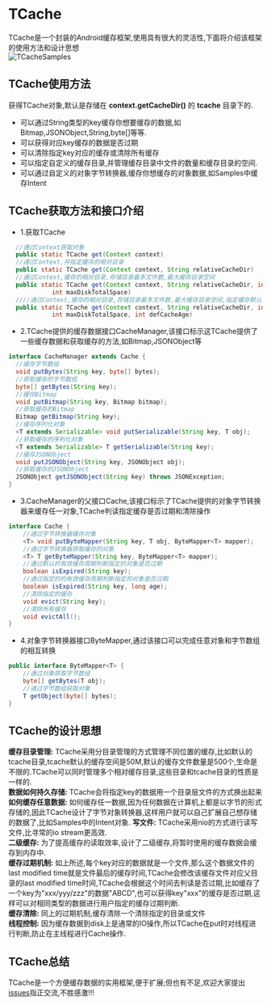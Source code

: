 # TCache

TCache是一个封装的Android缓存框架,使用具有很大的灵活性,下面将介绍该框架的使用方法和设计思想  
![TCacheSamples](png/tcache.gif)

## TCache使用方法

  获得TCache对象,默认是存储在 **context.getCacheDir()** 的 **tcache** 目录下的.  
  - 可以通过String类型的key缓存你想要缓存的数据,如Bitmap,JSONObject,String,byte[]等等.  
  - 可以获得对应key缓存的数据是否过期
  - 可以清除指定key对应的缓存或清除所有缓存
  - 可以指定自定义的缓存目录,并管理缓存目录中文件的数量和缓存目录的空间.
  - 可以通过自定义的对象字节转换器,缓存你想缓存的对象数据,如Samples中缓存Intent

## TCache获取方法和接口介绍

- 1.获取TCache
``` java
  //通过Context获取对象
  public static TCache get(Context context)
  //通过Context,并指定缓存的相对目录
  public static TCache get(Context context, String relativeCacheDir)
  //通过Context,缓存的相对目录,存储目录最多文件数,最大缓存目录空间
  public static TCache get(Context context, String relativeCacheDir, int maxDiskTotalCount,
            int maxDiskTotalSpace)
  ////通过Context,缓存的相对目录,存储目录最多文件数,最大缓存目录空间,指定缓存默认失效时间
  public static TCache get(Context context, String relativeCacheDir, int maxDiskTotalCount,
            int maxDiskTotalSpace, int defCacheAge)
```

- 2.TCache提供的缓存数据接口CacheManager,该接口标示这TCache提供了一些缓存数据和获取缓存的方法,如Bitmap,JSONObject等

``` java
interface CacheManager extends Cache {
  //缓存字节数组
  void putBytes(String key, byte[] bytes);
  //获取缓存的字节数组
  byte[] getBytes(String key);
  //缓存Bitmap
  void putBitmap(String key, Bitmap bitmap);
  //获取缓存的Bitmap
  Bitmap getBitmap(String key);
  //缓存序列化对象
  <T extends Serializable> void putSerializable(String key, T obj);
  //获取缓存的序列化对象
  <T extends Serializable> T getSerializable(String key);
  //缓存JSONObject
  void putJSONObject(String key, JSONObject obj);
  //获取缓存的JSONObject
  JSONObject getJSONObject(String key) throws JSONException;
}
```

- 3.CacheManager的父接口Cache,该接口标示了TCache提供的对象字节转换器来缓存任一对象,TCache判读指定缓存是否过期和清除操作

``` java
interface Cache {
    //通过字节转换器缓存对象
    <T> void putByteMapper(String key, T obj, ByteMapper<T> mapper);
    //通过字节转换器获取缓存的对象
    <T> T getByteMapper(String key, ByteMapper<T> mapper);
    //通过默认的有效缓存周期判断指定的对象是否过期
    boolean isExpired(String key);
    //通过指定的的有效缓存周期判断指定的对象是否过期
    boolean isExpired(String key, long age);
    //清除指定的缓存
    void evict(String key);
    //清除所有缓存
    void evictAll();
}
```

- 4.对象字节转换器接口ByteMapper,通过该接口可以完成任意对象和字节数组的相互转换

``` java
public interface ByteMapper<T> {
    //通过对象获取字节数组
    byte[] getBytes(T obj);
    //通过字节数组获取对象
    T getObject(byte[] bytes);
}
```

## TCache的设计思想

  **缓存目录管理:** TCache采用分目录管理的方式管理不同位置的缓存,比如默认的tcache目录,tcache默认的缓存空间是50M,默认的缓存文件数量是500个,生命是不限的.TCache可以同时管理多个相对缓存目录,这些目录和tcache目录的性质是一样的.  
  **数据如何持久存储:** TCache会将指定key的数据用一个目录层文件的方式换出起来  
  **如何缓存任意数据:** 如何缓存任一数据,因为任何数据在计算机上都是以字节的形式存储的,因此TCache设计了字节对象转换器,这样用户就可以自己扩展自己想存储的数据了,比如Samples中的Intent对象.
  **写文件:** TCache采用nio的方式进行读写文件,比寻常的io stream更高效.  
  **二级缓存:** 为了提高缓存的读取效率,设计了二级缓存,将暂时使用的缓存数据会缓存到内存中.  
  **缓存过期机制:** 如上所述,每个key对应的数据就是一个文件,那么这个数据文件的last modified time就是文件最后的缓存时间,TCache会修改该缓存文件对应父目录的last modified time时间,TCache会根据这个时间去判读是否过期,比如缓存了一个key为"xxx/yyy/zzz"的数据"ABCD",也可以获得key"xxx"的缓存是否过期,这样可以对相同类型的数据进行用户指定的缓存过期判断.  
  **缓存清除:** 同上的过期机制,缓存清除一个清除指定的目录或文件  
  **线程控制:** 因为缓存数据到disk上是通常的IO操作,所以TCache在put时对线程进行判断,防止在主线程进行Cache操作.
  
## TCache总结
  TCache是一个方便缓存数据的实用框架,便于扩展;但也有不足,欢迎大家提出[issues](https://github.com/borneywpf/TCache/issues)指正交流,不胜感激!!!
